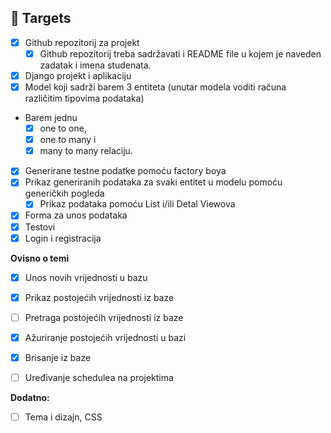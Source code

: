 ## 🎯 Targets

- [x] Github repozitorij za projekt
  - [x] Github repozitorij treba sadržavati i README file u kojem je naveden zadatak i imena studenata.
- [x] Django projekt i aplikaciju
- [x] Model koji sadrži barem 3 entiteta (unutar modela voditi računa različitim tipovima podataka)
- Barem jednu
	- [x] one to one,
	- [x] one to many i
	- [x] many to many relaciju.
- [x] Generirane testne podatke pomoću factory boya
- [x] Prikaz generiranih podataka za svaki entitet u modelu pomoću generičkih pogleda
	- [x] Prikaz podataka pomoću List i/ili Detal Viewova
- [x] Forma za unos podataka
- [x] Testovi
- [x] Login i registracija

**Ovisno o temi**

- [x] Unos novih vrijednosti u bazu
- [x] Prikaz postojećih vrijednosti iz baze
- [ ] Pretraga postojećih vrijednosti iz baze
- [x] Ažuriranje postojećih vrijednosti u bazi
- [x] Brisanje iz baze

- [ ] Uređivanje schedulea na projektima

**Dodatno:**

- [ ] Tema i dizajn, CSS

